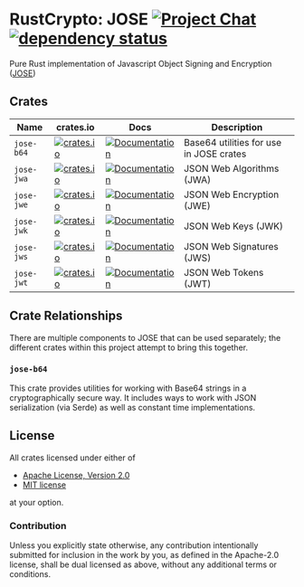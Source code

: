 # RustCrypto: JOSE [![Project Chat][chat-image]][chat-link] [![dependency status][deps-image]][deps-link]

Pure Rust implementation of Javascript Object Signing and Encryption ([JOSE])

## Crates

| Name       | crates.io                                                                                       | Docs                                                                             | Description                             |
|------------|-------------------------------------------------------------------------------------------------|----------------------------------------------------------------------------------|-----------------------------------------|
| `jose-b64` | [![crates.io](https://img.shields.io/crates/v/jose-b64.svg)](https://crates.io/crates/jose-b64) | [![Documentation](https://docs.rs/jose-b64/badge.svg)](https://docs.rs/jose-b64) | Base64 utilities for use in JOSE crates |
| `jose-jwa` | [![crates.io](https://img.shields.io/crates/v/jose-jwa.svg)](https://crates.io/crates/jose-jwa) | [![Documentation](https://docs.rs/jose-jwa/badge.svg)](https://docs.rs/jose-jwa) | JSON Web Algorithms (JWA)               |
| `jose-jwe` | [![crates.io](https://img.shields.io/crates/v/jose-jwe.svg)](https://crates.io/crates/jose-jwe) | [![Documentation](https://docs.rs/jose-jwe/badge.svg)](https://docs.rs/jose-jwe) | JSON Web Encryption (JWE)               |
| `jose-jwk` | [![crates.io](https://img.shields.io/crates/v/jose-jwk.svg)](https://crates.io/crates/jose-jwk) | [![Documentation](https://docs.rs/jose-jwk/badge.svg)](https://docs.rs/jose-jwk) | JSON Web Keys (JWK)                     |
| `jose-jws` | [![crates.io](https://img.shields.io/crates/v/jose-jws.svg)](https://crates.io/crates/jose-jws) | [![Documentation](https://docs.rs/jose-jws/badge.svg)](https://docs.rs/jose-jws) | JSON Web Signatures (JWS)               |
| `jose-jwt` | [![crates.io](https://img.shields.io/crates/v/jose-jwt.svg)](https://crates.io/crates/jose-jwt) | [![Documentation](https://docs.rs/jose-jwt/badge.svg)](https://docs.rs/jose-jwt) | JSON Web Tokens (JWT)                   |

## Crate Relationships

There are multiple components to JOSE that can be used separately; the different
crates within this project attempt to bring this together.

### `jose-b64`

This crate provides utilities for working with Base64 strings in a
cryptographically secure way. It includes ways to work with JSON serialization
(via Serde) as well as constant time implementations.

## License

All crates licensed under either of

- [Apache License, Version 2.0](http://www.apache.org/licenses/LICENSE-2.0)
- [MIT license](http://opensource.org/licenses/MIT)

at your option.

### Contribution

Unless you explicitly state otherwise, any contribution intentionally submitted
for inclusion in the work by you, as defined in the Apache-2.0 license, shall be
dual licensed as above, without any additional terms or conditions.

[//]: # "badges"
[chat-image]: https://img.shields.io/badge/zulip-join_chat-blue.svg
[chat-link]: https://rustcrypto.zulipchat.com/#narrow/stream/300570-formats
[deps-image]: https://deps.rs/repo/github/RustCrypto/jose/status.svg
[deps-link]: https://deps.rs/repo/github/RustCrypto/jose

[//]: # "links"
[JOSE]: https://jose.readthedocs.io/

